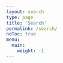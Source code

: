 ```yaml
---
layout: search
type: page
title: 'Search'
permalink: /search/
noToc: true
menu:
  main:
    weight: -1
---
```

